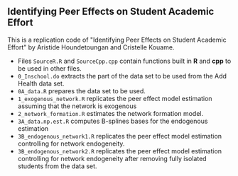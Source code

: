 ## Identifying Peer Effects on Student Academic Effort
This is a replication code of "Identifying Peer Effects on Student Academic Effort" by Aristide Houndetoungan and Cristelle Kouame.

- Files `SourceR.R` and `SourceCpp.cpp` contain functions built in **R** and **cpp** to be used in other files.
- `0_Inschool.do` extracts the part of the data set to be used from the Add Health data set.
- `0A_data.R` prepares the data set to be used.
- `1_exogenous_network.R` replicates the peer effect model estimation assuming that the network is exogenous
- `2_network_formation.R` estimates the network formation model.
- `3A_data.np.est.R` computes B-splines bases for the endogenous estimation
- `3B_endogenous_network1.R` replicates the peer effect model estimation controlling for network endogeneity.
- `3B_endogenous_network2.R` replicates the peer effect model estimation controlling for network endogeneity after removing fully isolated students from the data set.
